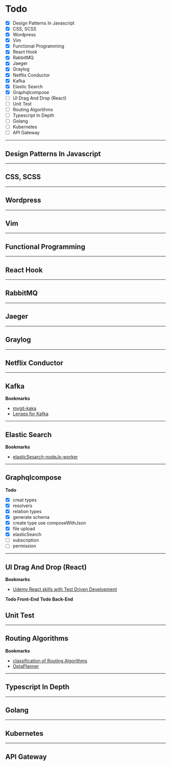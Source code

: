 # Todo

- [x] Design Patterns In Javascript
- [x] CSS, SCSS
- [x] Wordpress
- [x] Vim
- [x] Functional Programming
- [x] React Hook
- [x] RabbitMQ
- [x] Jaeger
- [x] Graylog
- [x] Netflix Conductor
- [x] Kafka
- [x] Elastic Search
- [x] Graphqlcompose
- [ ] UI Drag And Drop (React)
- [ ] Unit Test
- [ ] Routing Algorithms
- [ ] Typescript In Depth
- [ ] Golang
- [ ] Kubernetes
- [ ] API Gateway

---

## Design Patterns In Javascript

---

## CSS, SCSS

---

## Wordpress

---

## Vim

---

## Functional Programming

---

## React Hook

---

## RabbitMQ

---

## Jaeger

---

## Graylog

---

## Netflix Conductor

---

## Kafka

<b>Bookmarks</b>

- [mygit-kaka](https://github.com/wudtichaikarun/kafka)
- [Lenses for Kafka](https://docs.lenses.io/overview/lenses-kafka.html)

---

## Elastic Search

<b>Bookmarks</b>

- [elasticSesarch-nodeJs-worker](https://gitlab.com/sendit-th/4pl-fleet-es-worker)

---

## Graphqlcompose

<b>Todo</b>

- [x] creat types
- [x] resolvers
- [x] relation types
- [x] generate schema
- [x] create type use composeWithJson
- [x] file upload
- [x] elasticSearch
- [ ] subscription
- [ ] permission

---

## UI Drag And Drop (React)

<b>Bookmarks</b>

- [Udemy React skills with Test Driven Development](https://www.udemy.com/course/react-tdd/learn/lecture/7958318#overview)

<b>Todo Front-End</b>
<b>Todo Back-End</b>

## Unit Test

---

## Routing Algorithms

<b>Bookmarks</b>

- [classification of Routing Algorithms](https://www.geeksforgeeks.org/classification-of-routing-algorithms/)
- [OptaPlanner](https://www.optaplanner.org/)

---

## Typescript In Depth

---

## Golang

---

## Kubernetes

---

## API Gateway
